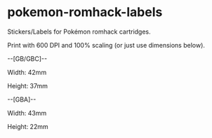 # pokemon-romhack-labels
Stickers/Labels for Pokémon romhack cartridges.

Print with 600 DPI and 100% scaling (or just use dimensions below).

--[GB/GBC]--

Width: 42mm

Height: 37mm

--[GBA]--

Width: 43mm

Height: 22mm
